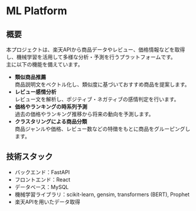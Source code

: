 # ML Platform

## 概要

本プロジェクトは、楽天APIから商品データやレビュー、価格情報などを取得し、機械学習を活用して多様な分析・予測を行うプラットフォームです。  
主に以下の機能を備えています。

- **類似商品推薦**  
  商品説明文をベクトル化し、類似度に基づいておすすめ商品を提案します。  
- **レビュー感情分析**  
  レビュー文を解析し、ポジティブ・ネガティブの感情判定を行います。  
- **価格やランキングの時系列予測**  
  過去の価格やランキング推移から将来の動向を予測します。  
- **クラスタリングによる商品分類**  
  商品ジャンルや価格、レビュー数などの特徴をもとに商品をグルーピングします。

## 技術スタック

- バックエンド：FastAPI  
- フロントエンド：React  
- データベース：MySQL  
- 機械学習ライブラリ：scikit-learn, gensim, transformers (BERT), Prophet  
- 楽天APIを用いたデータ取得
